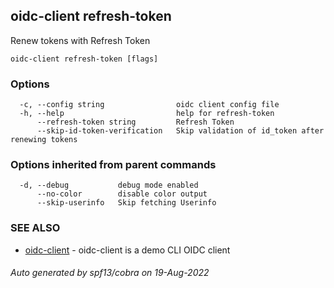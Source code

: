## oidc-client refresh-token

Renew tokens with Refresh Token

```
oidc-client refresh-token [flags]
```

### Options

```
  -c, --config string                oidc client config file
  -h, --help                         help for refresh-token
      --refresh-token string         Refresh Token
      --skip-id-token-verification   Skip validation of id_token after renewing tokens
```

### Options inherited from parent commands

```
  -d, --debug           debug mode enabled
      --no-color        disable color output
      --skip-userinfo   Skip fetching Userinfo
```

### SEE ALSO

* [oidc-client](oidc-client.md)	 - oidc-client is a demo CLI OIDC client

###### Auto generated by spf13/cobra on 19-Aug-2022
